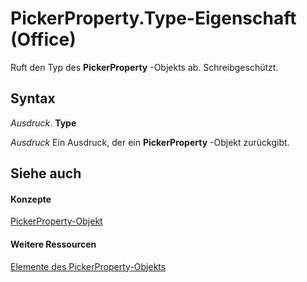 
# PickerProperty.Type-Eigenschaft (Office)

Ruft den Typ des  **PickerProperty** -Objekts ab. Schreibgeschützt.


## Syntax

 _Ausdruck_. **Type**

 _Ausdruck_ Ein Ausdruck, der ein **PickerProperty** -Objekt zurückgibt.


## Siehe auch


#### Konzepte


[PickerProperty-Objekt](fd3702fe-bf03-f22c-78c2-ac6c47a1d028.md)
#### Weitere Ressourcen


[Elemente des PickerProperty-Objekts](http://msdn.microsoft.com/library/0896b930-e732-832c-ff09-8a283628524c%28Office.15%29.aspx)